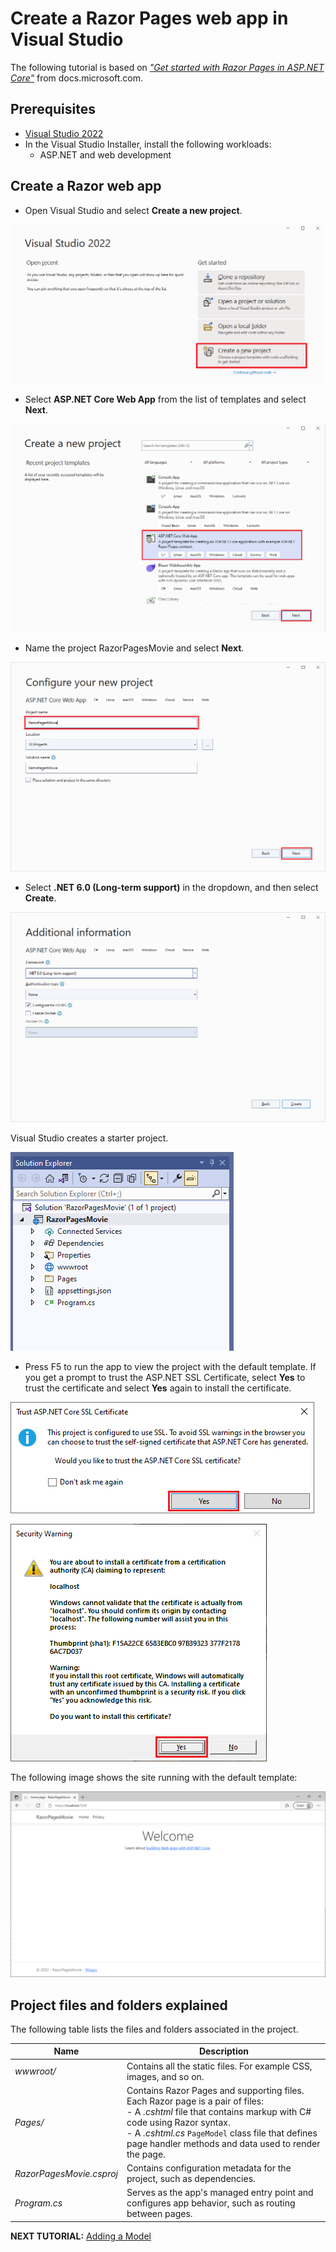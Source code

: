 # Create a Razor Pages web app in Visual Studio

The following tutorial is based on [*"Get started with Razor Pages in ASP.NET Core"*](https://docs.microsoft.com/aspnet/core/tutorials/razor-pages/razor-pages-start) from docs.microsoft.com.

## Prerequisites

* [Visual Studio 2022](https://visualstudio.microsoft.com/downloads/?wt.mc_id=adw-brand&gclid=Cj0KCQjwqYfWBRDPARIsABjQRYwLe3b9dJMixA98s8nS8QfuNBKGsiRVRXzB93fe4E27LGK5KLrGcnYaAgdREALw_wcB)
* In the Visual Studio Installer, install the following workloads:
  * ASP.NET and web development

## Create a Razor web app

* Open Visual Studio and select **Create a new project**.

![](images/newproject.png)

* Select **ASP.NET Core Web App** from the list of templates and select **Next**.

![](images/createnewproject.png)

* Name the project RazorPagesMovie and select **Next**.

![](images/configureproject.png)

* Select **.NET 6.0 (Long-term support)** in the dropdown, and then select **Create**.

![](images/createwebapp.png)

Visual Studio creates a starter project.

![](images/projectfiles-vs.png)

* Press F5 to run the app to view the project with the default template. If you get a prompt to trust the ASP.NET SSL Certificate, select **Yes** to trust the certificate and select **Yes** again to install the certificate.

![](images/ssl-certificate.png)

![](images/install-ssl-certificate.png)

The following image shows the site running with the default template:

![](images/razor-page.png)

## Project files and folders explained

The following table lists the files and folders associated in the project.

| Name                     | Description                                                                                         |
| ------------------------ |-----------------------------------------------------------------------------------------------------|
| *wwwroot/*               | Contains all the static files. For example CSS, images, and so on.                                  |
| *Pages/*                 | Contains Razor Pages and supporting files. Each Razor page is a pair of files:<br/>- A *.cshtml* file that contains markup with C# code using Razor syntax.<br/>- A *.cshtml.cs* `PageModel` class file that defines page handler methods and data used to render the page.                                                                                        |
| *RazorPagesMovie.csproj* | Contains configuration metadata for the project, such as dependencies.                              |
| *Program.cs*             | Serves as the app's managed entry point and configures app behavior, such as routing between pages. |  

**NEXT TUTORIAL:** [Adding a Model](../2-Add%20a%20model/Addamodel-VS.md)